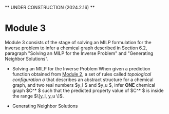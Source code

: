 ** UNDER CONSTRUCTION (2024.2.16) **

# Module 3

Module 3 consists of the stage of solving an MILP formulation for the inverse problem to infer a chemical graph described in Section 6.2, paragraph "Solving an MILP for the Inverse Problem" and "Generating Neighbor Solutions".

- Solving an MILP for the Inverse Problem
  When given a prediction function obtained from [Module 2](HPS/Module_2), a set of rules called *topological configuration* $\sigma$ that describes an abstract structure for a chemical graph, and two real numbers $y_l $ and $y_u $, infer **ONE** chemical graph $C^* $ such that the predicted property value of $C^* $ is inside the range $\[y_l, y_u  \]$.

- Generating Neighbor Solutions
